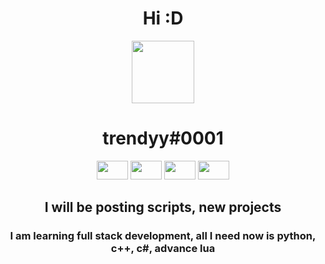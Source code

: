 
<h1 align = "center">
  Hi :D
</h1>
<p align = "center">
  <img src="https://64.media.tumblr.com/57ba1f42c870dc34a9ecd8b7b05d8e9d/3f8a4f2be2423b76-72/s500x750/e253c039881037c4354a00855537012f32510c74.png" width="100">
</p>
<h1 align = "center">trendyy#0001</h1>
<p align = "center">
  <img src="https://upload.wikimedia.org/wikipedia/commons/thumb/c/cf/Lua-Logo.svg/1200px-Lua-Logo.svg.png" height = 30 width = "50"></img>
  <img src="https://upload.wikimedia.org/wikipedia/commons/thumb/6/61/HTML5_logo_and_wordmark.svg/512px-HTML5_logo_and_wordmark.svg.png" height = 30 width = "50"></img>
  <img src="https://upload.wikimedia.org/wikipedia/commons/thumb/d/d5/CSS3_logo_and_wordmark.svg/1200px-CSS3_logo_and_wordmark.svg.png" height = 30 width = "50"></img>
  <img src="https://upload.wikimedia.org/wikipedia/commons/6/6a/JavaScript-logo.png" height = 30 width = "50"></img>
</p>
<h2 align = "center">I will be posting scripts, new projects</h1>
<h3 align = "center">I am learning full stack development, all I need now is python, c++, c#, advance lua </h1>
